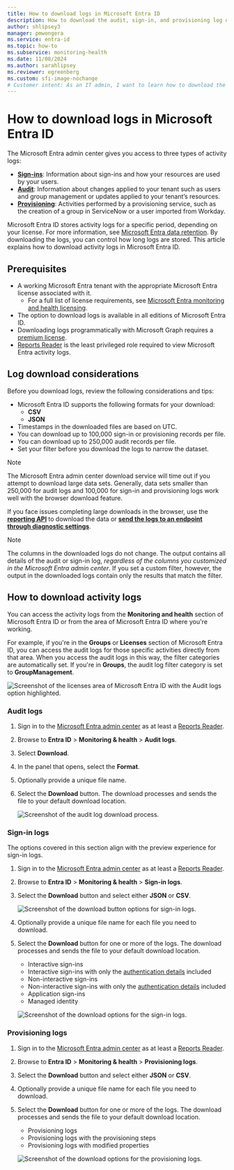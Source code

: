 ```yaml
---
title: How to download logs in Microsoft Entra ID
description: How to download the audit, sign-in, and provisioning log data for manual storage in Microsoft Entra ID.
author: shlipsey3
manager: pmwongera
ms.service: entra-id
ms.topic: how-to
ms.subservice: monitoring-health
ms.date: 11/08/2024
ms.author: sarahlipsey
ms.reviewer: egreenberg
ms.custom: sfi-image-nochange
# Customer intent: As an IT admin, I want to learn how to download the audit, sign-in, and provisioning log data for manual storage in Microsoft Entra ID.
---
```


# How to download logs in Microsoft Entra ID

The Microsoft Entra admin center gives you access to three types of activity logs:

- **[Sign-ins](concept-sign-ins.md)**: Information about sign-ins and how your resources are used by your users.
- **[Audit](concept-audit-logs.md)**: Information about changes applied to your tenant such as users and group management or updates applied to your tenant’s resources.
- **[Provisioning](concept-provisioning-logs.md)**: Activities performed by a provisioning service, such as the creation of a group in ServiceNow or a user imported from Workday.

Microsoft Entra ID stores activity logs for a specific period, depending on your license. For more information, see [Microsoft Entra data retention](reference-reports-data-retention.md). By downloading the logs, you can control how long logs are stored. This article explains how to download activity logs in Microsoft Entra ID.

## Prerequisites

- A working Microsoft Entra tenant with the appropriate Microsoft Entra license associated with it.
    - For a full list of license requirements, see [Microsoft Entra monitoring and health licensing](../../fundamentals/licensing.md#microsoft-entra-monitoring-and-health).
- The option to download logs is available in all editions of Microsoft Entra ID.
- Downloading logs programmatically with Microsoft Graph requires a [premium license](../../fundamentals/licensing.md#microsoft-entra-monitoring-and-health).
- [Reports Reader](../role-based-access-control/permissions-reference.md#reports-reader) is the least privileged role required to view Microsoft Entra activity logs.

## Log download considerations

Before you download logs, review the following considerations and tips:

- Microsoft Entra ID supports the following formats for your download:
  - **CSV**
  - **JSON**
- Timestamps in the downloaded files are based on UTC.
- You can download up to 100,000 sign-in or provisioning records per file.
- You can download up to 250,000 audit records per file.
- Set your filter before you download the logs to narrow the dataset.

> [!NOTE]
> The Microsoft Entra admin center download service will time out if you attempt to download large data sets. Generally, data sets smaller than 250,000 for audit logs and 100,000 for sign-in and provisioning logs work well with the browser download feature.
>
>If you face issues completing large downloads in the browser, use the [**reporting API**](/graph/api/resources/azure-ad-auditlog-overview) to download the data or [**send the logs to an endpoint through diagnostic settings**](howto-configure-diagnostic-settings.md).

> [!NOTE]
>The columns in the downloaded logs do not change. The output contains all details of the audit or sign-in log, *regardless of the columns you customized in the Microsoft Entra admin center*. If you set a custom filter, however, the output in the downloaded logs contain only the results that match the filter.

## How to download activity logs

You can access the activity logs from the **Monitoring and health** section of Microsoft Entra ID or from the area of Microsoft Entra ID where you're working.

For example, if you're in the **Groups** or **Licenses** section of Microsoft Entra ID, you can access the audit logs for those specific activities directly from that area. When you access the audit logs in this way, the filter categories are automatically set. If you're in **Groups**, the audit log filter category is set to **GroupManagement**.

![Screenshot of the licenses area of Microsoft Entra ID with the Audit logs option highlighted.](media/howto-download-logs/audit-logs-from-licenses.png)

### Audit logs


1. Sign in to the [Microsoft Entra admin center](https://entra.microsoft.com) as at least a [Reports Reader](../role-based-access-control/permissions-reference.md#reports-reader).
1. Browse to **Entra ID** > **Monitoring & health** > **Audit logs**.
1. Select **Download**.
1. In the panel that opens, select the **Format**.
1. Optionally provide a unique file name.
1. Select the **Download** button. The download processes and sends the file to your default download location.

    ![Screenshot of the audit log download process.](media/howto-download-logs/audit-log-download.png)

### Sign-in logs

The options covered in this section align with the preview experience for sign-in logs.

1. Sign in to the [Microsoft Entra admin center](https://entra.microsoft.com) as at least a [Reports Reader](../role-based-access-control/permissions-reference.md#reports-reader).
1. Browse to **Entra ID** > **Monitoring & health** > **Sign-in logs**.
1. Select the **Download** button and select either **JSON** or **CSV**.

    ![Screenshot of the download button options for sign-in logs.](media/howto-download-logs/sign-in-logs-download.png)

1. Optionally provide a unique file name for each file you need to download.
1. Select the **Download** button for one or more of the logs. The download processes and sends the file to your default download location.

    - Interactive sign-ins
    - Interactive sign-ins with only the [authentication details](concept-sign-in-log-activity-details.md#) included
    - Non-interactive sign-ins
    - Non-interactive sign-ins with only the [authentication details](concept-sign-in-log-activity-details.md#authentication-details) included
    - Application sign-ins
    - Managed identity

    ![Screenshot of the download options for the sign-in logs.](media/howto-download-logs/sign-in-log-download-options.png)

### Provisioning logs

1. Sign in to the [Microsoft Entra admin center](https://entra.microsoft.com) as at least a [Reports Reader](../role-based-access-control/permissions-reference.md#reports-reader).
1. Browse to **Entra ID** > **Monitoring & health** > **Provisioning logs**.
1. Select the **Download** button and select either **JSON** or **CSV**.
1. Optionally provide a unique file name for each file you need to download.
1. Select the **Download** button for one or more of the logs. The download processes and sends the file to your default download location.

    - Provisioning logs
    - Provisioning logs with the provisioning steps
    - Provisioning logs with modified properties

    ![Screenshot of the download options for the provisioning logs.](media/howto-download-logs/provisioning-logs-download-options.png)
